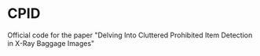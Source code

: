 # CPID
Official code for the paper "Delving Into Cluttered Prohibited Item Detection in X-Ray Baggage Images"
